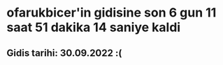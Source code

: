 # ofarukbicer'in gidisine son 6 gun 11 saat 51 dakika 14 saniye kaldi

## Gidis tarihi: 30.09.2022 :(